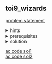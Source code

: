 ## toi9_wizards
[problem statement](https://programming.in.th/tasks/toi9_wizards)

<details>
  <summary>hints</summary>
  <ul>
    <details>
      <summary>hint 1</summary>
      <p>$N \leq 5000 \approx O(N^2)$?</p>
    </details>
    <details>
      <summary>hint 2</summary>
      <p>$4 \to 2$</p>
    </details>
    <details>
      <summary>hint 2.5</summary>
      <p>Meet in the Middle</p>
    </details>
  </ul>
</details>

<details>
  <summary>prerequisites</summary>
  <ul>
    <li>Meet in the Middle</li>
    <li><code>std::lower_bound</code> (to search in sorted array/vector)</li>
  </ul>
</details>

<details>
  <summary>solution</summary>
  <p><br>โจทย์คือให้เราเลือก $i, j, k, l$ โดยที่ $(x_a^i + x_b^j + x_c^k + x_d^l = x_t) \land (y_a^i + y_b^j + y_c^k + y_d^l = y_t)$</p>
  <p><ins>Brute force</ins></p>
  <ul>
    <li>ถ้าเราทำตรงๆก็คือ loop $i$ ซ้อน $j$ ซ้อน $k$ ซ้อน $l$ ทำให้ได้ TC = $O(N^4)$ ซึ่งยังไม่ทัน</li>
  </ul>
  <p><ins>Meet in the Middle</ins></p>
  <ul>
    <li>เราจะแบ่ง $x_a^i + x_b^j + x_c^k + x_d^l$ เป็น $(x_a^i + x_b^j) + (x_c^k + x_d^l)$ และกับ $y$ ก็เช่นเดียวกันเพื่อเราจะได้คิด $(a, b)$ และ $(c, d)$ แยกกันทำให้เหลือ loop ซ้อนกันแค่ 2 ชั้น ปัญหาของเราตอนนี้เหลือว่าเราจะเชื่อมระหว่าง $(a, b)$ และ $(c, d)$ ยังไง ซึ่งเราสามารถ search ใน sorted array/vector ได้ด้วย <code>std::lower_bound</code> ซึ่งในทางปฏิบัติจะเร็วกว่าการใช้ <code>std::set</code></li>
    <li>ใน $(a, b)$ เราจะทำการใส่ pair $\{x_a^i + x_b^j, y_a^i + y_b^j\}$ ใน array $v$ แล้ว sort เพื่อเราจะได้ทำการ search เมื่อเรา loop $(c, d)$ โดยที่เราจะ search หา $\{x_t - (x_c^k + x_d^l), y_t - (y_c^k + y_d^l)\}$ ใน $v$ เราจะใช้ function <code>std::lower_bound</code> ในการ search หาใน array $v$ ซึ่งถ้า element ที่เรา search ตรงกับ $\{x_t - (x_c^k + x_d^l), y_t - (y_c^k + y_d^l)\}$ แสดงว่าเราหาคำตอบได้แล้ว เราก็ทำการ print คำตอบแล้วจบโปรแกรม</li>
    <li>TC = $O(N^2 + N^2\log N^2) = O(N^2\log N^2)$ เนื่องจาก array $v$ มีได้มากสุด $N^2$ ตัวทำให้เรา search ใช้เวลา $\log N^2$ ต่อครั้ง</li>
    <li><em>เราอาจเพิ่มความเร็วในการ search ให้เป็น O(1) ได้ด้วยการ hash</em></li>
  </ul>
</details>

[ac code sol1](./toi19_wizards.cpp) <br>
[ac code sol2](./toi19_wizards_2.cpp)

